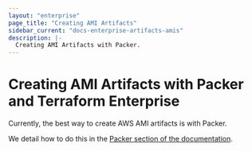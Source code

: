 ```yaml
---
layout: "enterprise"
page_title: "Creating AMI Artifacts"
sidebar_current: "docs-enterprise-artifacts-amis"
description: |-
  Creating AMI Artifacts with Packer.
---
```



# Creating AMI Artifacts with Packer and Terraform Enterprise

Currently, the best way to create AWS AMI artifacts is with Packer.

We detail how to do this in the [Packer section of the documentation](/docs/enterprise/packer/artifacts/creating-amis.html).
